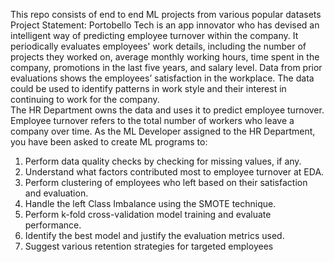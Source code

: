 This repo consists of end to end ML projects from various popular datasets
Project Statement: 
Portobello  Tech  is  an  app  innovator  who  has  devised  an  intelligent  way  of 
predicting employee turnover within the company. It periodically evaluates 
employees'  work  details,  including  the  number  of  projects  they  worked  on, 
average  monthly  working  hours,  time  spent  in  the  company,  promotions  in  the 
last five years, and salary level. 
Data from prior evaluations shows the employees’ satisfaction in the workplace. 
The  data  could  be  used  to  identify  patterns  in  work  style  and  their  interest  in 
continuing to work for the company.  
The  HR  Department  owns  the  data  and  uses  it  to  predict  employee  turnover. 
Employee turnover refers to the total number of workers who leave a company 
over time. 
As  the  ML  Developer  assigned  to  the  HR  Department,  you  have  been  asked  to 
create ML programs to: 
1. Perform data quality checks by checking for missing values, if any. 
2. Understand what factors contributed most to employee turnover at EDA. 
3. Perform clustering of employees who  left based on their satisfaction and 
evaluation. 
4. Handle the left Class Imbalance using the SMOTE technique. 
5. Perform k-fold cross-validation model training and evaluate performance.  
6. Identify the best model and justify the evaluation metrics used.  
7. Suggest various retention strategies for targeted employees
